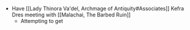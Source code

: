 * Have [[Lady Thinora Va'del, Archmage of Antiquity#Associates]] Kefra Dres meeting with [[Malachai, The Barbed Ruin]]
	* Attempting to get